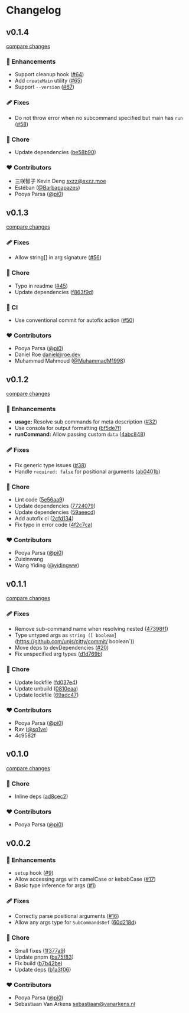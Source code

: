 # Changelog


## v0.1.4

[compare changes](https://github.com/unjs/citty/compare/v0.1.3...v0.1.4)

### 🚀 Enhancements

- Support cleanup hook ([#64](https://github.com/unjs/citty/pull/64))
- Add `createMain` utility ([#65](https://github.com/unjs/citty/pull/65))
- Support `--version` ([#67](https://github.com/unjs/citty/pull/67))

### 🩹 Fixes

- Do not throw error when no subcommand specified but main has `run` ([#58](https://github.com/unjs/citty/pull/58))

### 🏡 Chore

- Update dependencies ([be58b90](https://github.com/unjs/citty/commit/be58b90))

### ❤️ Contributors

- 三咲智子 Kevin Deng <sxzz@sxzz.moe>
- Estéban ([@Barbapapazes](http://github.com/Barbapapazes))
- Pooya Parsa ([@pi0](http://github.com/pi0))

## v0.1.3

[compare changes](https://github.com/unjs/citty/compare/v0.1.2...v0.1.3)

### 🩹 Fixes

- Allow string[] in arg signature ([#56](https://github.com/unjs/citty/pull/56))

### 🏡 Chore

- Typo in readme ([#45](https://github.com/unjs/citty/pull/45))
- Update dependencies ([f863f9d](https://github.com/unjs/citty/commit/f863f9d))

### 🤖 CI

- Use conventional commit for autofix action ([#50](https://github.com/unjs/citty/pull/50))

### ❤️ Contributors

- Pooya Parsa ([@pi0](http://github.com/pi0))
- Daniel Roe <daniel@roe.dev>
- Muhammad Mahmoud ([@MuhammadM1998](http://github.com/MuhammadM1998))

## v0.1.2

[compare changes](https://github.com/unjs/citty/compare/v0.1.1...v0.1.2)

### 🚀 Enhancements

- **usage:** Resolve sub commands for meta description ([#32](https://github.com/unjs/citty/pull/32))
- Use consola for output formatting ([bf5de7f](https://github.com/unjs/citty/commit/bf5de7f))
- **runCommand:** Allow passing custom `data` ([4abc848](https://github.com/unjs/citty/commit/4abc848))

### 🩹 Fixes

- Fix generic type issues ([#38](https://github.com/unjs/citty/pull/38))
- Handle `required: false` for positional arguments ([ab0401b](https://github.com/unjs/citty/commit/ab0401b))

### 🏡 Chore

- Lint code ([5e56aa9](https://github.com/unjs/citty/commit/5e56aa9))
- Update dependencies ([7724079](https://github.com/unjs/citty/commit/7724079))
- Update dependencies ([59aeecd](https://github.com/unjs/citty/commit/59aeecd))
- Add autofix ci ([2cfd134](https://github.com/unjs/citty/commit/2cfd134))
- Fix typo in error code ([4f2c7ca](https://github.com/unjs/citty/commit/4f2c7ca))

### ❤️  Contributors

- Pooya Parsa ([@pi0](http://github.com/pi0))
- Zuixinwang 
- Wang Yiding ([@yidingww](http://github.com/yidingww))

## v0.1.1

[compare changes](https://github.com/unjs/citty/compare/v0.1.0...v0.1.1)


### 🩹 Fixes

  - Remove sub-command name when resolving nested ([47398f1](https://github.com/unjs/citty/commit/47398f1))
  - Type untyped args as `string ([ boolean`](https://github.com/unjs/citty/commit/ boolean`))
  - Move deps to devDependencies ([#20](https://github.com/unjs/citty/pull/20))
  - Fix unspecified arg types ([d1d769b](https://github.com/unjs/citty/commit/d1d769b))

### 🏡 Chore

  - Update lockfile ([fd037e4](https://github.com/unjs/citty/commit/fd037e4))
  - Update unbuild ([0810eaa](https://github.com/unjs/citty/commit/0810eaa))
  - Update lockfile ([69adc47](https://github.com/unjs/citty/commit/69adc47))

### ❤️  Contributors

- Pooya Parsa ([@pi0](http://github.com/pi0))
- Ʀᴀʏ ([@so1ve](http://github.com/so1ve))
- 4c9582f <Pooya Parsa>

## v0.1.0

[compare changes](https://github.com/unjs/citty/compare/v0.0.2...v0.1.0)


### 🏡 Chore

  - Inline deps ([ad8cec2](https://github.com/unjs/citty/commit/ad8cec2))

### ❤️  Contributors

- Pooya Parsa ([@pi0](http://github.com/pi0))

## v0.0.2


### 🚀 Enhancements

  - `setup` hook ([#9](https://github.com/unjs/citty/pull/9))
  - Allow accessing args with camelCase or kebabCase ([#17](https://github.com/unjs/citty/pull/17))
  - Basic type inference for args ([#1](https://github.com/unjs/citty/pull/1))

### 🩹 Fixes

  - Correctly parse positional arguments ([#16](https://github.com/unjs/citty/pull/16))
  - Allow any args type for `SubCommandsDef` ([60d218d](https://github.com/unjs/citty/commit/60d218d))

### 🏡 Chore

  - Small fixes ([1f377a9](https://github.com/unjs/citty/commit/1f377a9))
  - Update pnpm ([ba75f83](https://github.com/unjs/citty/commit/ba75f83))
  - Fix build ([b7b42be](https://github.com/unjs/citty/commit/b7b42be))
  - Update deps ([b1a3f06](https://github.com/unjs/citty/commit/b1a3f06))

### ❤️  Contributors

- Pooya Parsa ([@pi0](http://github.com/pi0))
- Sebastiaan Van Arkens <sebastiaan@vanarkens.nl>

